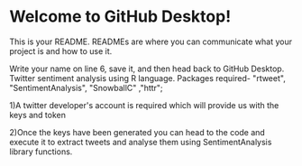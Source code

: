 # Welcome to GitHub Desktop!

This is your README. READMEs are where you can communicate what your project is and how to use it.

Write your name on line 6, save it, and then head back to GitHub Desktop.
Twitter sentiment analysis using R language.
Packages required- "rtweet", "SentimentAnalysis", "SnowballC" ,"httr";


1)A twitter developer's account is required which will provide us with the keys and token

2)Once the keys have been generated you can head to the code and execute it to extract tweets and analyse them using SentimentAnalysis library functions.
